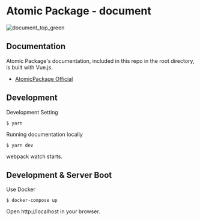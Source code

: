 # Atomic Package - document

![document_top_green](https://user-images.githubusercontent.com/1584153/76678374-9f899c00-661a-11ea-8fb7-9649847c2fc2.png)


## Documentation

Atomic Package's documentation, included in this repo in the root directory, is built with Vue.js.

* [AtomicPackage Official](https://atomic-package.com/)

## Development

Development Setting

``` 
$ yarn
```

Running documentation locally

``` 
$ yarn dev
```

webpack watch starts.


## Development & Server Boot

Use Docker

``` 
$ docker-compose up
```

Open http://localhost in your browser.
